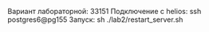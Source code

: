 Вариант лабораторной: 33151
Подключение с helios: ssh postgres6@pg155
Запуск: sh ./lab2/restart_server.sh
